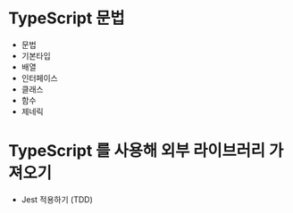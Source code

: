 # TypeScript 문법

- 문법
- 기본타입
- 배열
- 인터페이스
- 클래스
- 함수
- 제네릭

# TypeScript 를 사용해 외부 라이브러리 가져오기

- Jest 적용하기 (TDD)

